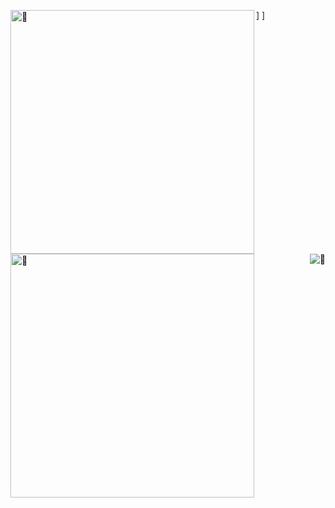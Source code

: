 [<img align="left" width="390" alt="🚀" src="https://gist.githubusercontent.com/Crystallized21/c6ba1329fbaa4f4e77860f3e196d67b6/raw/249ca13f7569d5a8d0eb6803f7c683b653f5e508/my-metrics-0.svg">](#)]
[<img align="left" width="390" alt="🚀" src="https://gist.githubusercontent.com/Crystallized21/c6ba1329fbaa4f4e77860f3e196d67b6/raw/249ca13f7569d5a8d0eb6803f7c683b653f5e508/my-metrics-1.svg">](#)]

[<img align="right" alt="🦑" src="https://github-production-user-asset-6210df.s3.amazonaws.com/22963968/335849552-f03a6539-5f5e-4e29-8cc5-8f2138660440.png?X-Amz-Algorithm=AWS4-HMAC-SHA256&X-Amz-Credential=AKIAVCODYLSA53PQK4ZA%2F20240930%2Fus-east-1%2Fs3%2Faws4_request&X-Amz-Date=20240930T073314Z&X-Amz-Expires=300&X-Amz-Signature=9481aed0b1e0b113ddf884a373d7e0fdda7570c4b26c94ca752bdc2cda8b73a8&X-Amz-SignedHeaders=host">](#)

<!--
**Crystallized21/Crystallized21** is a ✨ _special_ ✨ repository because its `README.md` (this file) appears on your GitHub profile.

Here are some ideas to get you started:

- 🔭 I’m currently working on ...
- 🌱 I’m currently learning ...
- 👯 I’m looking to collaborate on ...
- 🤔 I’m looking for help with ...
- 💬 Ask me about ...
- 📫 How to reach me: ...
- 😄 Pronouns: ...
- ⚡ Fun fact: ...
-->
